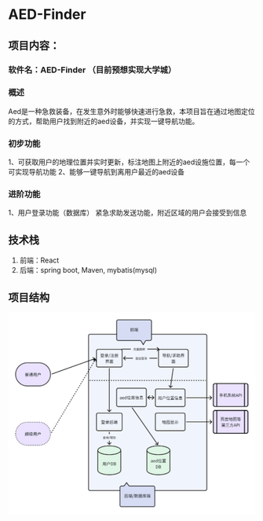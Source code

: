 # AED-Finder
## 项目内容：
### 软件名：AED-Finder  （目前预想实现大学城）
### 概述
Aed是一种急救装备，在发生意外时能够快速进行急救，本项目旨在通过地图定位的方式，帮助用户找到附近的aed设备，并实现一键导航功能。
### 初步功能
1、可获取用户的地理位置并实时更新，标注地图上附近的aed设施位置，每一个可实现导航功能
2、能够一键导航到离用户最近的aed设备
### 进阶功能
1、用户登录功能（数据库）
紧急求助发送功能，附近区域的用户会接受到信息

## 技术栈
1. 前端：React
2. 后端：spring boot, Maven, mybatis(mysql)

## 项目结构
![项目结构](./imgs/sys_structure.png)